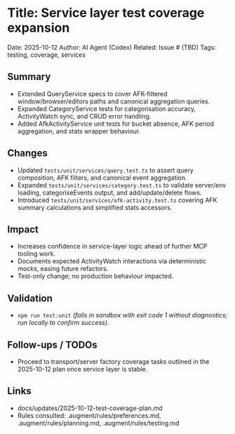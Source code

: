 # Title: Service layer test coverage expansion

Date: 2025-10-12
Author: AI Agent (Codex)
Related: Issue # (TBD)
Tags: testing, coverage, services

## Summary
- Extended QueryService specs to cover AFK-filtered window/browser/editors paths and canonical aggregation queries.
- Expanded CategoryService tests for categorisation accuracy, ActivityWatch sync, and CRUD error handling.
- Added AfkActivityService unit tests for bucket absence, AFK period aggregation, and stats wrapper behaviour.

## Changes
- Updated `tests/unit/services/query.test.ts` to assert query composition, AFK filters, and canonical event aggregation.
- Expanded `tests/unit/services/category.test.ts` to validate server/env loading, categoriseEvents output, and add/update/delete flows.
- Introduced `tests/unit/services/afk-activity.test.ts` covering AFK summary calculations and simplified stats accessors.

## Impact
- Increases confidence in service-layer logic ahead of further MCP tooling work.
- Documents expected ActivityWatch interactions via deterministic mocks, easing future refactors.
- Test-only change; no production behaviour impacted.

## Validation
- `npm run test:unit` *(fails in sandbox with exit code 1 without diagnostics; run locally to confirm success).* 

## Follow-ups / TODOs
- Proceed to transport/server factory coverage tasks outlined in the 2025-10-12 plan once service layer is stable.

## Links
- docs/updates/2025-10-12-test-coverage-plan.md
- Rules consulted: .augment/rules/preferences.md, .augment/rules/planning.md, .augment/rules/testing.md
